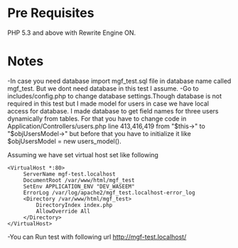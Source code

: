 Pre Requisites
==============
PHP 5.3 and above with Rewrite Engine ON.


Notes
=====

-In case you need database import mgf_test.sql file in database name called mgf_test. But we dont need database in this test I assume.
-Go to includes/config.php to change database settings.Though database is not required in this test but I made model for users in case we have local access for database.
I made database to get field names for three users dynamically from tables. For that you have to change code in Application/Controllers/users.php line 413,416,419 
from "$this->" to "$objUsersModel->" but before that you have to initialize it like $objUsersModel = new users_model().

Assuming we have set virtual host set like following

```
<VirtualHost *:80>
     ServerName mgf-test.localhost
     DocumentRoot /var/www/html/mgf_test
     SetEnv APPLICATION_ENV "DEV_WASEEM"
     ErrorLog /var/log/apache2/mgf_test.localhost-error_log
     <Directory /var/www/html/mgf_test>
         DirectoryIndex index.php
         AllowOverride All
     </Directory>
</VirtualHost>

```

-You can Run test with following url
http://mgf-test.localhost/






